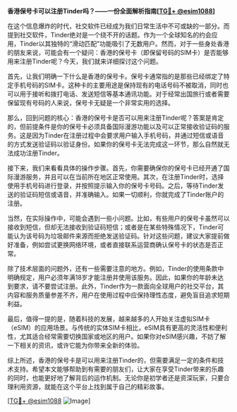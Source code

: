 **香港保号卡可以注册Tinder吗？——一份全面解析指南[[TG💪+ @esim1088](https://t.me/s/esim1088)]**

在这个信息爆炸的时代，社交软件已经成为我们日常生活中不可或缺的一部分。而提到社交软件，Tinder绝对是一个绕不开的话题。作为一个全球知名的约会应用，Tinder以其独特的“滑动匹配”功能吸引了无数用户。然而，对于一些身处香港的朋友来说，可能会有一个疑问：香港的保号卡（即保留号码的SIM卡）是否能够用来注册Tinder呢？今天，我们就来详细探讨这个问题。

首先，让我们明确一下什么是香港的保号卡。保号卡通常指的是那些已经绑定了特定手机号码的SIM卡。这种卡的主要用途是保持现有的电话号码不被取消，同时也可以用于接听和拨打电话、发送短信等基本通讯功能。对于经常出国旅行或者需要保留现有号码的人来说，保号卡无疑是一个非常实用的选择。

那么，回到问题的核心：香港的保号卡是否可以用来注册Tinder呢？答案是肯定的，但前提条件是你的保号卡必须具备国际漫游功能以及可以正常接收验证码的服务。这是因为Tinder在注册过程中会要求用户输入手机号码，并通过短信或语音的方式发送验证码以验证身份。如果你的保号卡无法完成这一环节，那么自然就无法成功注册Tinder。

接下来，我们来看看具体的操作步骤。首先，你需要确保你的保号卡已经开通了国际漫游服务，并且可以在当前所在地区正常使用。其次，在注册Tinder时，选择使用手机号码进行登录，并按照提示输入你的保号卡号码。之后，等待Tinder发送的验证码短信或语音，并准确输入。如果一切顺利，你就完成了Tinder账户的注册。

当然，在实际操作中，可能会遇到一些小问题。比如，有些用户的保号卡虽然可以接收到短信，但却无法接收到验证码短信；或者是在某些特殊情况下，Tinder可能认为该号码为垃圾邮件来源而拒绝发送验证码。针对这些问题，建议大家提前做好准备，例如尝试更换网络环境，或者直接联系运营商确认保号卡的状态是否正常。

除了技术层面的问题外，还有一些需要注意的地方。例如，Tinder的使用条款中明确规定，用户必须年满18岁才能注册并使用该服务。因此，如果你的年龄未达到要求，请不要尝试注册。此外，Tinder作为一款面向全球用户的社交平台，其内容和服务质量参差不齐，用户在使用过程中应保持理性态度，避免盲目追求短期利益。

最后，值得一提的是，随着科技的发展，越来越多的人开始关注虚拟SIM卡（eSIM）的应用场景。与传统的实体SIM卡相比，eSIM具有更高的灵活性和便利性，尤其适合经常需要切换国家或地区的用户。如果你对eSIM感兴趣，不妨了解一下相关的资讯，或许它能为你带来全新的体验。

综上所述，香港的保号卡是可以用来注册Tinder的，但需要满足一定的条件和技术支持。希望本文能够帮助到有需要的朋友们，让大家在享受Tinder带来的乐趣的同时，也能更好地了解背后的运作机制。无论你是初学者还是资深玩家，只要合理利用资源，就能在这个平台上找到属于自己的精彩故事。

[[TG💪+ @esim1088](https://t.me/s/esim1088) ![Image](https://i.postimg.cc/4NQfJmqS/Snipaste-2025-05-13-00-14-12.png)]